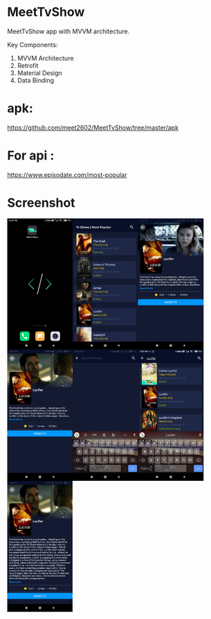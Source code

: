 # MeetTvShow
MeetTvShow app with MVVM architecture.

Key Components:
1. MVVM Architecture
2. Retrofit
3. Material Design
4. Data Binding

# apk:
https://github.com/meet2602/MeetTvShow/tree/master/apk

# For api :
https://www.episodate.com/most-popular
# Screenshot
<div style="display:flex;">
<img src="screenshot/1.jpeg" width="30%">
<img src="screenshot/2.jpeg" width="30%">
<img src="screenshot/3.jpeg" width="30%">
</div>


<div style="display:flex;">
<img src="screenshot/4.jpeg" width="30%">
<img src="screenshot/5.jpeg" width="30%">
<img src="screenshot/6.jpeg" width="30%">
</div>
<div style="display:flex;">
<img src="screenshot/7.jpeg" width="30%">
</div>
